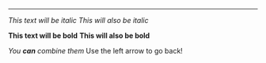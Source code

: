 ---
*This text will be italic*
_This will also be italic_

**This text will be bold**
__This will also be bold__

_You **can** combine them_
Use the left arrow to go back!
